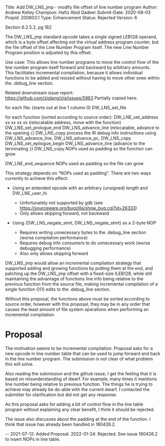Title:       Add DW_LNS_jmp - modify file offset of line number program
Author:      Andrew Kelley
Champion:    Hafiz Abid Qadeer
Submit-Date: 2020-08-03
Propid:      200803.1
Type:        Enhancement
Status:      Rejected
Version:     6

Section 6.2.5.2, pg 162

The DW_LNS_jmp standard opcode takes a single signed LEB128 operand, which is a 
byte offset affecting not the virtual address program counter, but the file offset 
of the Line Number Program itself. The new Line Number Program position is adjusted 
by this offset.

Use case: This allows line number programs to move the control flow of the line 
number program itself forward and backward by arbitrary amounts. This facilitates 
incremental compilation, because it allows individual functions to be added and 
resized without having to move other ones within the .debug_line section.

Related downstream issue report: https://github.com/ziglang/zig/issues/5963
Partially copied here:

for each file: (starts out at line 1 column 0)
  DW_LNS_set_file

  for each function (sorted according to source order):
    DW_LNE_set_address  xx xx xx xx (relocatable address, move with the function)
    DW_LNS_set_prologue_end
    DW_LNS_advance_line (relocatable, advance to the opening `{`)
    DW_LNS_copy
    process the IR debug info instructions using DW_LNS_advance_line, DW_LNS_advance_pc, DW_LNS_copy
    DW_LNS_set_epilogue_begin
    DW_LNS_advance_line (advance to the terminating `}`)
    DW_LNS_copy
    NOPs used as padding so the function can grow

  DW_LNE_end_sequence
  NOPs used as padding so the file can grow


This strategy depends on "NOPs used as padding". There are two ways currently to
 achieve this effect:

 * Using an extended opcode with an arbitrary (unsigned) length and DW_LNE_user_hi
   - Unfortunately not supported by gdb (see https://sourceware.org/bugzilla/show_bug.cgi?id=26333)
   - Only allows skipping forward, not backward

 * Using {DW_LNS_negate_stmt, DW_LNS_negate_stmt} as a 2-byte NOP
   - Requires writing unnecessary bytes to the .debug_line section (worse compilation performance)
   - Requires debug info consumers to do unnecessary work (worse debugging performance)
   - Also only allows skipping forward

DW_LNS_jmp would allow an incremental compilation strategy that supported adding 
and growing functions by putting them at the end, and patching up the DW_LNS_jmp 
offset with a fixed-size ILEB128, while still maintaining the advantage of functions 
line info being relative to the previous function from the source file, making 
incremental compilation of a single function O(1) edits to the .debug_line section. 

Without this proposal, the functions above must be sorted according to source order, 
however with this proposal, they may be in any order that causes the least amount of
file system operations when performing an incremental compilation.

Proposal
========
The motivation seems to be incremental compilation. Proposal asks for a new
opcode in line number table that can be used to jump forward and back in the
line number program. The submission is not clear of what problem this will solve.

Also reading the submission and the github issue, I get the feeling that it is
based on misunderstanding of dwarf. For example, many times it mentions line
number being relative to previous function. The things he is trying to achieve
may already be do-able with the current dwarf. I contacted the submitter for
clarification but did not get any response.

As this proposal asks for adding a bit of control flow in the line table program
without explaining any clear benefit, I think it should be rejected.

The issue also discusses about the padding at the end of the function. I think
that issue has already been handled in 180426.2.

--
2021-07-12: Added Proposal.
2022-01-24: Rejected.  See issue 180426.2 to insert NOPs in line table.
